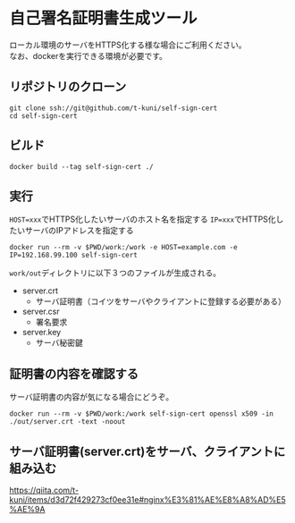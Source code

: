 # 自己署名証明書生成ツール

ローカル環境のサーバをHTTPS化する様な場合にご利用ください。  
なお、dockerを実行できる環境が必要です。

## リポジトリのクローン

```
git clone ssh://git@github.com/t-kuni/self-sign-cert 
cd self-sign-cert
```

## ビルド

```
docker build --tag self-sign-cert ./
```

## 実行

`HOST=xxx`でHTTPS化したいサーバのホスト名を指定する
`IP=xxx`でHTTPS化したいサーバのIPアドレスを指定する

```
docker run --rm -v $PWD/work:/work -e HOST=example.com -e IP=192.168.99.100 self-sign-cert
```

`work/out`ディレクトリに以下３つのファイルが生成される。

* server.crt
    * サーバ証明書（コイツをサーバやクライアントに登録する必要がある）
* server.csr
    * 署名要求
* server.key
    * サーバ秘密鍵

## 証明書の内容を確認する

サーバ証明書の内容が気になる場合にどうぞ。

```
docker run --rm -v $PWD/work:/work self-sign-cert openssl x509 -in ./out/server.crt -text -noout
```

## サーバ証明書(server.crt)をサーバ、クライアントに組み込む

https://qiita.com/t-kuni/items/d3d72f429273cf0ee31e#nginx%E3%81%AE%E8%A8%AD%E5%AE%9A